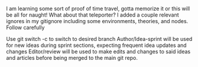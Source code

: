 I am learning some sort of proof of time travel, gotta memorize it or this will be all for naught! What about that teleporter?
I added a couple relevant ignores in my gitignore including some environments, theories, and nodes. Follow carefully

Use git switch -c <name of branch> to switch to desired branch
Author/Idea-sprint will be used for new ideas during sprint sections, expecting frequent idea updates and changes
Editor/review will be used to make edits and changes to said ideas and articles before being merged to the main git repo.

